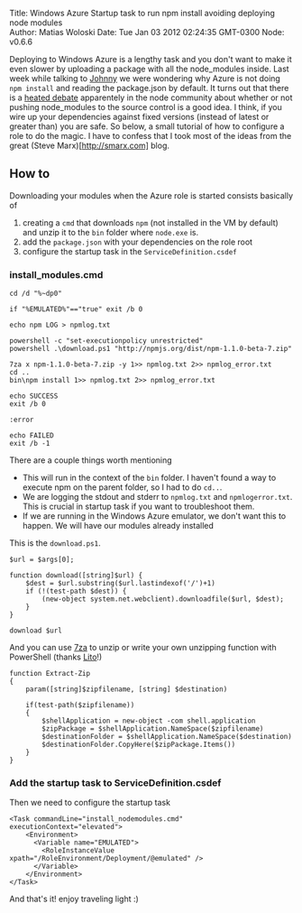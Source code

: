 Title: Windows Azure Startup task to run npm install avoiding deploying node modules  
Author: Matias Woloski
Date: Tue Jan 03 2012 02:24:35 GMT-0300
Node: v0.6.6

Deploying to Windows Azure is a lengthy task and you don't want to make it even slower by uploading a package with all the node_modules inside. Last week while talking to [Johnny](http://johnny.io) we were wondering why Azure is not doing `npm install` and reading the package.json by default. 
It turns out that there is a [heated debate](http://www.mikealrogers.com/posts/nodemodules-in-git.html) apparentely in the node community about whether or not pushing node_modules to the source control is a good idea. I think, if you wire up your dependencies against fixed versions (instead of latest or greater than) you are safe. So below, a small tutorial of how to configure a role to do the magic. I have to confess that I took most of the ideas from the great (Steve Marx)[http://smarx.com] blog.

## How to

Downloading your modules when the Azure role is started consists basically of 

1. creating a `cmd` that downloads `npm` (not installed in the VM by default) and unzip it to the `bin` folder where `node.exe` is. 
2. add the `package.json` with your dependencies on the role root
3. configure the startup task in the `ServiceDefinition.csdef`



### install_modules.cmd

	cd /d "%~dp0"

	if "%EMULATED%"=="true" exit /b 0

	echo npm LOG > npmlog.txt

	powershell -c "set-executionpolicy unrestricted"
	powershell .\download.ps1 "http://npmjs.org/dist/npm-1.1.0-beta-7.zip"

	7za x npm-1.1.0-beta-7.zip -y 1>> npmlog.txt 2>> npmlog_error.txt
	cd ..
	bin\npm install 1>> npmlog.txt 2>> npmlog_error.txt

	echo SUCCESS
	exit /b 0

	:error

	echo FAILED
	exit /b -1

There are a couple things worth mentioning

* This will run in the context of the `bin` folder. I haven't found a way to execute npm on the parent folder, so I had to do `cd..`.
* We are logging the stdout and stderr to `npmlog.txt` and `npmlogerror.txt`. This is crucial in startup task if you want to troubleshoot them.
* If we are running in the Windows Azure emulator, we don't want this to happen. We will have our modules already installed

This is the `download.ps1`.

	$url = $args[0];

	function download([string]$url) {
	    $dest = $url.substring($url.lastindexof('/')+1)
	    if (!(test-path $dest)) {
	        (new-object system.net.webclient).downloadfile($url, $dest);
	    }
	}

	download $url

And you can use [7za](http://www.7-zip.org/download.html) to unzip or write your own unzipping function with PowerShell (thanks [Lito](http://twitter.com/litodam)!)

	function Extract-Zip
	{
		param([string]$zipfilename, [string] $destination)

		if(test-path($zipfilename))
		{             
            $shellApplication = new-object -com shell.application
            $zipPackage = $shellApplication.NameSpace($zipfilename)
            $destinationFolder = $shellApplication.NameSpace($destination)
            $destinationFolder.CopyHere($zipPackage.Items())
		}
	}

### Add the startup task to ServiceDefinition.csdef

Then we need to configure the startup task

	<Task commandLine="install_nodemodules.cmd" executionContext="elevated">
	    <Environment>
	      <Variable name="EMULATED">
	        <RoleInstanceValue xpath="/RoleEnvironment/Deployment/@emulated" />
	      </Variable>
	    </Environment>
	</Task>

And that's it! enjoy traveling light :)
